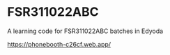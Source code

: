 # FSR311022ABC
A learning code for FSR311022ABC batches in Edyoda

https://phonebooth-c26cf.web.app/
